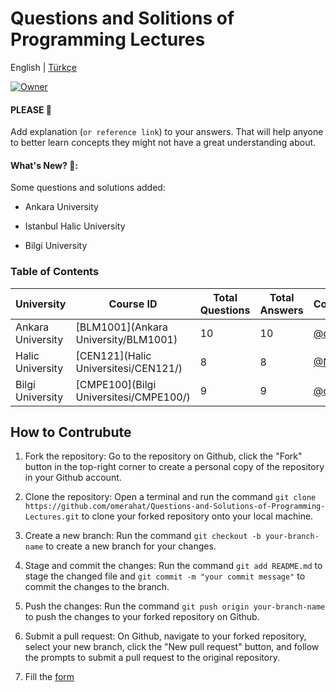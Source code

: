 # Questions and Solitions of Programming Lectures

English | [Türkçe](https://github.com/omerahat/Solitions/blob/master/readmetr.md)


<a id="top-page"></a>
[![Owner](https://img.shields.io/badge/owner-omerahat-blue)](https://github.com/omerahat)

#### PLEASE 🙏

Add explanation (`or reference link`) to your answers. That will help anyone to better learn concepts they might not have a great understanding about.

#### What's New? 🎉:

Some questions and solutions added:

  - Ankara University
 
  - Istanbul Halic University
  
  - Bilgi University


### Table of Contents 

| University        	| Course ID                                                                         	| Total Questions 	| Total Answers 	| Contributors                             	|
|-------------------	|-----------------------------------------------------------------------------------	|-----------------	|---------------	|------------------------------------------	|
| Ankara University 	| [BLM1001](Ankara University/BLM1001)                                              	| 10              	| 10            	| [@omerahat](https://github.com/omerahat) 	|
| Halic University  	| [CEN121](Halic Universitesi/CEN121/) 	| 8               	| 8             	| [@Nisa210](https://github.com/Nisa210)   	|
| Bilgi University  	| [CMPE100](Bilgi Universitesi/CMPE100/)                   	| 9               	| 9             	| [@ceydacen](https://github.com/ceydacen) 	|



## How to Contrubute

1. Fork the repository: Go to the repository on Github, click the "Fork" button in the top-right corner to create a personal copy of the repository in your Github account.

2. Clone the repository: Open a terminal and run the command  ``` git clone https://github.com/omerahat/Questions-and-Solutions-of-Programming-Lectures.git ``` to clone your forked repository onto your local machine.

3. Create a new branch: Run the command ``` git checkout -b your-branch-name ``` to create a new branch for your changes.

4. Stage and commit the changes: Run the command ``` git add README.md ``` to stage the changed file and  ``` git commit -m "your commit message" ``` to commit the changes to the branch.

5. Push the changes: Run the command ``` git push origin your-branch-name ``` to push the changes to your forked repository on Github.

6. Submit a pull request: On Github, navigate to your forked repository, select your new branch, click the "New pull request" button, and follow the prompts to submit a pull request to the original repository.

7. Fill the [form](https://forms.gle/dpNRq9Da77t7aVeS7)



